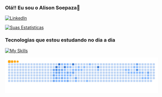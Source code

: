### Olá!! Eu sou o Alison Soepaza🧳

[![LinkedIn](https://img.shields.io/badge/LinkedIn-0077B5?style=for-the-badge&logo=linkedin&logoColor=white)](https://www.linkedin.com/in/alison-soepaza-128278251/)

[![Suas Estatísticas](https://github-readme-stats.vercel.app/api?username=Soepaza&show_icons=true&theme=highcontrast&hide=contribs,issues,stars)](https://github.com/anuraghazra/github-readme-stats#gh-dark-mode-only)

### Tecnologias que estou estudando no dia a dia


[![My Skills](https://skillicons.dev/icons?i=python,aws,kotlin,django,github)](https://skillicons.dev)


![snake gif](https://github.com/Soepaza/Soepaza/blob/output/github-contribution-grid-snake.gif)
